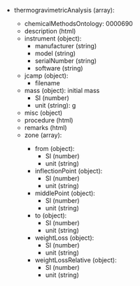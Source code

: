 - thermogravimetricAnalysis (array<object>):
  - chemicalMethodsOntology: 0000690
  - description (html)
  - instrument (object):
    - manufacturer (string)
    - model (string)
    - serialNumber (string)
    - software (string)
  - jcamp (object):
    - filename
  - mass (object): initial mass
    - SI (number)
    - unit (string): g
  - misc (object)
  - procedure (html)
  - remarks (html)
  - zone (array<object>):
    - from (object):
      - SI (number)
      - unit (string)
    - inflectionPoint (object):
      - SI (number)
      - unit (string)
    - middlePoint (object):
      - SI (number)
      - unit (string)
    - to (object):
      - SI (number)
      - unit (string)
    - weightLoss (object):
      - SI (number)
      - unit (string)
    - weightLossRelative (object):
      - SI (number)
      - unit (string)
